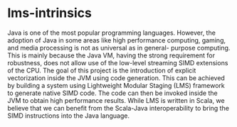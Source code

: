 # lms-intrinsics
Java is one of the most popular programming languages. However, the adoption of Java in some areas like high performance computing, gaming, and media processing is not as universal as in general- purpose computing. This is mainly because the Java VM, having the strong requirement for robustness, does not allow use of the low-level streaming SIMD extensions of the CPU.
The goal of this project is the introduction of explicit vectorization inside the JVM using code generation. This can be achieved by building a system using Lightweight Modular Staging (LMS) framework to generate native SIMD code. The code can then be invoked inside the JVM to obtain high performance results. While LMS is written in Scala, we believe that we can benefit from the Scala-Java interoperability to bring the SIMD instructions into the Java language.
